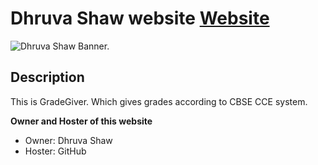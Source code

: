 # Dhruva Shaw website [Website](https://dhruvacube.github.io)

![Dhruva Shaw Banner.](https://dhruvacube.github.io/images/Banner.jpg)

## Description

This is GradeGiver. Which gives grades according to CBSE CCE system.


**Owner and Hoster of this website**

- Owner: Dhruva Shaw
- Hoster: GitHub
